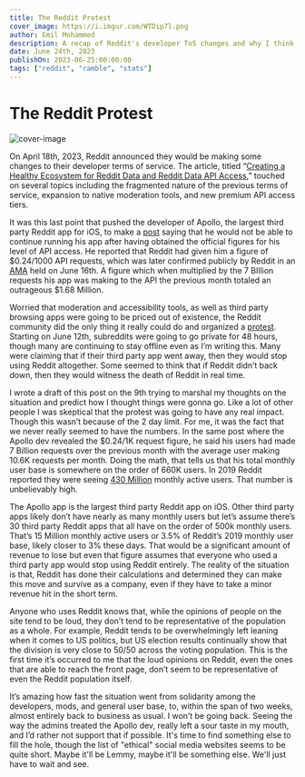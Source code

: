 ```yaml
---
title: The Reddit Protest
cover_image: https://i.imgur.com/WTDip7l.png
author: Emil Mohammed
description: A recap of Reddit's developer ToS changes and why I think the protests were doomed from the start
date: June 24th, 2023
publishOn: 2023-06-25:00:00:00
tags: ["reddit", "ramble", "stats"]
---
```

#  The Reddit Protest

![cover-image](https://i.imgur.com/WTDip7l.png)


On April 18th, 2023, Reddit announced they would be making some changes to their developer terms of service. The article, titled “[Creating a Healthy Ecosystem for Reddit Data and Reddit Data API Access](https://web.archive.org/web/20230423092724/https://www.Redditinc.com/blog/2023apiupdates),” touched on several topics including the fragmented nature of the previous terms of service, expansion to native moderation tools, and new premium API access tiers.

It was this last point that pushed the developer of Apollo, the largest third party Reddit app for iOS, to make a [post](https://web.archive.org/web/20230602093440/https://www.Reddit.com/r/apolloapp/comments/13ws4w3/had_a_call_with_Reddit_to_discuss_pricing_bad/) saying that he would not be able to continue running his app after having obtained the official figures for his level of API access. He reported that Reddit had given him a figure of $0.24/1000 API requests, which was later confirmed publicly by Reddit in an [AMA](https://web.archive.org/web/20230622174910/https://old.Reddit.com/r/Reddit/comments/145bram/addressing_the_community_about_changes_to_our_api/) held on June 16th. A figure which when multiplied by the 7 BIllion requests his app was making to the API the previous month totaled an outrageous $1.68 Million.

Worried that moderation and accessibility tools, as well as third party browsing apps were going to be priced out of existence, the Reddit community did the only thing it really could do and organized a [protest](https://web.archive.org/web/20230619002521/https://old.reddit.com/r/ModCoord/comments/1476fkn/reddit_blackout_2023_save_3rd_party_apps/). Starting on June 12th, subreddits were going to go private for 48 hours, though many are continuing to stay offline even as I’m writing this. Many were claiming that if their third party app went away, then they would stop using Reddit altogether. Some seemed to think that if Reddit didn’t back down, then they would witness the death of Reddit in real time.

I wrote a draft of this post on the 9th trying to marshal my thoughts on the situation and predict how I thought things were gonna go. Like a lot of other people I was skeptical that the protest was going to have any real impact. Though this wasn’t because of the 2 day limit. For me, it was the fact that we never really seemed to have the numbers. In the same post where the Apollo dev revealed the $0.24/1K request figure, he said his users had made 7 Billion requests over the previous month with the average user making 10.6K requests per month. Doing the math, that tells us that his total monthly user base is somewhere on the order of 660K users. In 2019 Reddit reported they were seeing [430 Million](https://www.Redditinc.com/blog/Reddits-2019-year-in-review/) monthly active users. That number is unbelievably high. 

The Apollo app is the largest third party Reddit app on iOS. Other third party apps likely don’t have nearly as many monthly users but let’s assume there’s 30 third party Reddit apps that all have on the order of 500k monthly users. That’s 15 Million monthly active users or 3.5% of Reddit’s 2019 monthly user base, likely closer to 3% these days.  That would be a significant amount of revenue to lose but even that figure assumes that everyone who used a third party app would stop using Reddit entirely. The reality of the situation is that, Reddit has done their calculations and determined they can make this move and survive as a company, even if they have to take a minor revenue hit in the short term. 

Anyone who uses Reddit knows that, while the opinions of people on the site tend to be loud, they don’t tend to be representative of the population as a whole. For example, Reddit tends to be overwhelmingly left leaning when it comes to US politics, but US election results continually show that the division is very close to 50/50 across the voting population. This is the first time it’s occurred to me that the loud opinions on Reddit, even the ones that are able to reach the front page, don’t seem to be representative of even the Reddit population itself.

It’s amazing how fast the situation went from solidarity among the developers, mods, and general user base, to, within the span of two weeks, almost entirely back to business as usual. I won’t be going back. Seeing the way the admins treated the Apollo dev, really left a sour taste in my mouth, and I’d rather not support that if possible. It's time to find something else to fill the hole, though the list of "ethical" social media websites seems to be quite short. Maybe it'll be Lemmy, maybe it'll be something else. We'll just have to wait and see.
